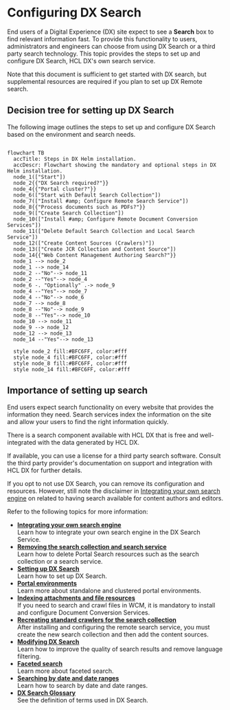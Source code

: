 # Configuring DX Search

End users of a Digital Experience (DX) site expect to see a **Search** box to find relevant information fast. To provide this functionality to users, administrators and engineers can choose from using DX Search or a third party search technology. This topic provides the steps to set up and configure DX Search, HCL DX's own search service.

Note that this document is sufficient to get started with DX search, but supplemental resources are required if you plan to set up DX Remote search.

## Decision tree for setting up DX Search

The following image outlines the steps to set up and configure DX Search based on the environment and search needs.

```mermaid

flowchart TB
  accTitle: Steps in DX Helm installation.
  accDescr: Flowchart showing the mandatory and optional steps in DX Helm installation.
  node_1(["Start"])
  node_2{{"DX Search required?"}}
  node_4{{"Portal cluster?"}}
  node_6(["Start with Default Search Collection"])
  node_7(["Install #amp; Configure Remote Search Service"])
  node_8{{"Process documents such as PDFs?"}}
  node_9(["Create Search Collection"])
  node_10(["Install #amp; Configure Remote Document Conversion Services"])
  node_11(["Delete Default Search Collection and Local Search Service"])
  node_12(["Create Content Sources (Crawlers)"])
  node_13(["Create JCR Collection and Content Source"])
  node_14{{"Web Content Management Authoring Search?"}}
  node_1 --> node_2
  node_1 --> node_14
  node_2 --"No"--> node_11
  node_2 --"Yes"--> node_4
  node_6 -. "Optionally" .-> node_9
  node_4 --"Yes"--> node_7
  node_4 --"No"--> node_6
  node_7 --> node_8
  node_8 --"No"--> node_9
  node_8 --"Yes"--> node_10
  node_10 --> node_11
  node_9 --> node_12
  node_12 --> node_13
  node_14 --"Yes"--> node_13

  style node_2 fill:#BFC6FF, color:#fff
  style node_4 fill:#BFC6FF, color:#fff
  style node_8 fill:#BFC6FF, color:#fff
  style node_14 fill:#BFC6FF, color:#fff

```

## Importance of setting up search

End users expect search functionality on every website that provides the information they need. Search services index the information on the site and allow your users to find the right information quickly.

There is a search component available with HCL DX that is free and well-integrated with the data generated by HCL DX.

If available, you can use a license for a third party search software. Consult the third party provider's documentation on support and integration with HCL DX for further details.

If you opt to not use DX Search, you can remove its configuration and resources. However, still note the disclaimer in [Integrating your own search engine](dx_search_integ_own_search.md) on related to having search available for content authors and editors.

Refer to the following topics for more information:

-   **[Integrating your own search engine](dx_search_integ_own_search.md)**  
Learn how to integrate your own search engine in the DX Search Service.
-   **[Removing the search collection and search service](remove_sc_ss.md)**  
Learn how to delete Portal Search resources such as the search collection or a search service.
-   **[Setting up DX Search](setup_dx_search.md)**  
Learn how to set up DX Search. 
-   **[Portal environments](portal_environments.md)**  
Learn more about standalone and clustered portal environments. 
-   **[Indexing attachments and file resources](index_attachments.md)**  
If you need to search and crawl files in WCM, it is mandatory to install and configure Document Conversion Services.
-   **[Recreating standard crawlers for the search collection](recreate_standard_crawlers.md)**  
After installing and configuring the remote search service, you must create the new search collection and then add the content sources.
-   **[Modifying DX Search](modify_dx_search.md)**  
Learn how to improve the quality of search results and remove language filtering. 
-   **[Faceted search](faceted_search.md)**  
Learn more about faceted search.
-   **[Searching by date and date ranges](search_date_range.md)**  
Learn how to search by date and date ranges. 
-   **[DX Search Glossary](dx_search_glossary.md)**  
See the definition of terms used in DX Search.


